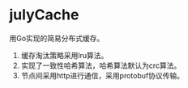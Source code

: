 # julyCache
  用Go实现的简易分布式缓存。
  
  1. 缓存淘汰策略采用lru算法。
  2. 实现了一致性哈希算法，哈希算法默认为crc算法。
  3. 节点间采用http进行通信，采用protobuf协议传输。
